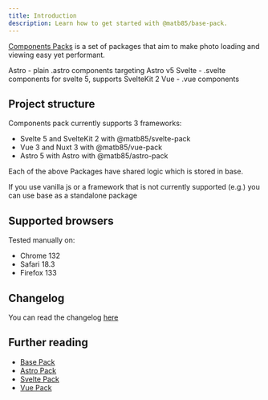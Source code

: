 ```yaml
---
title: Introduction
description: Learn how to get started with @matb85/base-pack.
---
```


[Components Packs](https://github.com/Matb85/components-pack) is a set of packages that aim to make photo loading and viewing easy yet performant.

Astro - plain .astro components targeting Astro v5
Svelte - .svelte components for svelte 5, supports SvelteKit 2
Vue - .vue components

## Project structure

Components pack currently supports 3 frameworks:
- Svelte 5 and SvelteKit 2 with @matb85/svelte-pack
- Vue 3 and Nuxt 3 with @matb85/vue-pack
- Astro 5 with Astro with @matb85/astro-pack

Each of the above Packages have shared logic which is stored in base.

If you use vanilla js or a framework that is not currently supported (e.g.) you can use base as a standalone package

## Supported browsers

Tested manually on:
- Chrome 132
- Safari 18.3
- Firefox 133

## Changelog

You can read the changelog [here](https://github.com/Matb85/components-pack/blob/master/CHANGELOG.md)



## Further reading

- [Base Pack](base-pack/introduction/)
- [Astro Pack](astro-pack/introduction/)
- [Svelte Pack](svelte-pack/introduction/)
- [Vue Pack](vue-pack/introduction/)